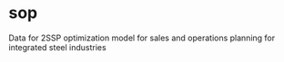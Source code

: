 # sop
Data for 2SSP optimization model for sales and operations planning for integrated steel industries

